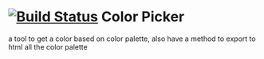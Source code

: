 [![Build Status](https://travis-ci.org/bernardogalindo/color_picker.svg?branch=master)](https://travis-ci.org/bernardogalindo/color_picker) Color Picker
============

a tool to get a color based on color palette, also have a method to export to html all the color palette

